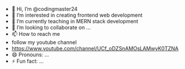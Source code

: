 - 👋 Hi, I’m @codingmaster24
- 👀 I’m interested in creating frontend web development
- 🌱 I’m currently teaching in MERN stack development
- 💞️ I’m looking to collaborate on ...
- 📫 How to reach me
- follow my youtube channel
- https://www.youtube.com/channel/UCf_oDZSnAMOsLAMwyK0TZNA
- 😄 Pronouns: ...
- ⚡ Fun fact: ...

<!---
codingmaster24/codingmaster24 is a ✨ special ✨ repository because its `README.md` (this file) appears on your GitHub profile.
You can click the Preview link to take a look at your changes.
--->
